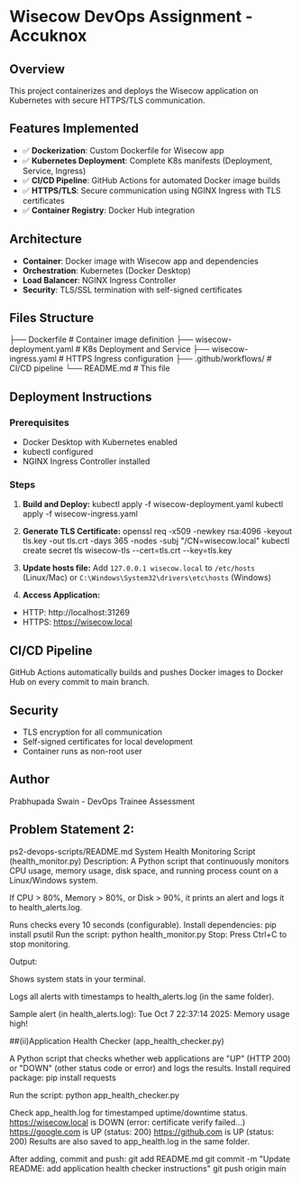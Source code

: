 # Wisecow DevOps Assignment - Accuknox

## Overview
This project containerizes and deploys the Wisecow application on Kubernetes with secure HTTPS/TLS communication.

## Features Implemented
- ✅ **Dockerization**: Custom Dockerfile for Wisecow app
- ✅ **Kubernetes Deployment**: Complete K8s manifests (Deployment, Service, Ingress)
- ✅ **CI/CD Pipeline**: GitHub Actions for automated Docker image builds
- ✅ **HTTPS/TLS**: Secure communication using NGINX Ingress with TLS certificates
- ✅ **Container Registry**: Docker Hub integration

## Architecture
- **Container**: Docker image with Wisecow app and dependencies
- **Orchestration**: Kubernetes (Docker Desktop)
- **Load Balancer**: NGINX Ingress Controller
- **Security**: TLS/SSL termination with self-signed certificates

## Files Structure
├── Dockerfile # Container image definition
├── wisecow-deployment.yaml # K8s Deployment and Service
├── wisecow-ingress.yaml # HTTPS Ingress configuration
├── .github/workflows/ # CI/CD pipeline
└── README.md # This file


## Deployment Instructions

### Prerequisites
- Docker Desktop with Kubernetes enabled
- kubectl configured
- NGINX Ingress Controller installed

### Steps
1. **Build and Deploy:**
kubectl apply -f wisecow-deployment.yaml
kubectl apply -f wisecow-ingress.yaml

2. **Generate TLS Certificate:**
openssl req -x509 -newkey rsa:4096 -keyout tls.key -out tls.crt -days 365 -nodes -subj "/CN=wisecow.local"
kubectl create secret tls wisecow-tls --cert=tls.crt --key=tls.key

3. **Update hosts file:**
Add `127.0.0.1 wisecow.local` to `/etc/hosts` (Linux/Mac) or `C:\Windows\System32\drivers\etc\hosts` (Windows)

4. **Access Application:**
- HTTP: http://localhost:31269
- HTTPS: https://wisecow.local

## CI/CD Pipeline
GitHub Actions automatically builds and pushes Docker images to Docker Hub on every commit to main branch.

## Security
- TLS encryption for all communication
- Self-signed certificates for local development
- Container runs as non-root user

## Author
Prabhupada Swain - DevOps Trainee Assessment








## Problem Statement 2: 

ps2-devops-scripts/README.md
System Health Monitoring Script (health_monitor.py)
Description:
A Python script that continuously monitors CPU usage, memory usage, disk space, and running process count on a Linux/Windows system.

If CPU > 80%, Memory > 80%, or Disk > 90%, it prints an alert and logs it to health_alerts.log.

Runs checks every 10 seconds (configurable).
Install dependencies:
pip install psutil
Run the script:
python health_monitor.py
Stop: Press Ctrl+C to stop monitoring.

Output:

Shows system stats in your terminal.

Logs all alerts with timestamps to health_alerts.log (in the same folder).

Sample alert (in health_alerts.log):
Tue Oct  7 22:37:14 2025: Memory usage high!

##(ii)Application Health Checker (app_health_checker.py)

A Python script that checks whether web applications are "UP" (HTTP 200) or "DOWN" (other status code or error) and logs the results.
Install required package:
pip install requests

Run the script:
python app_health_checker.py

Check app_health.log for timestamped uptime/downtime status.
https://wisecow.local is DOWN (error: certificate verify failed...)
https://google.com is UP (status: 200)
https://github.com is UP (status: 200)
Results are also saved to app_health.log in the same folder.

After adding, commit and push:
git add README.md
git commit -m "Update README: add application health checker instructions"
git push origin main




